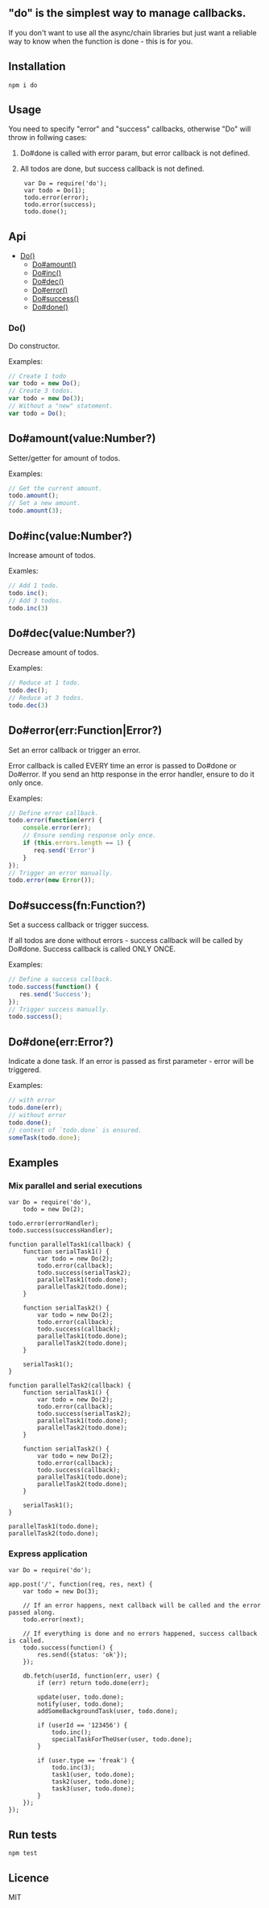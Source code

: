 ## "do" is the simplest way to manage callbacks.

If you don't want to use all the async/chain libraries but just want a reliable way to know when the function is done - this is for you.

## Installation
    npm i do

## Usage

You need to specify "error" and "success" callbacks, otherwise "Do" will throw in follwing cases:

1. Do#done is called with error param, but error callback is not defined.
2. All todos are done, but success callback is not defined.


        var Do = require('do');
        var todo = Do(1);
        todo.error(error);
        todo.error(success);
        todo.done();

## Api

- [Do()](#do)
  - [Do#amount()](#doamountvaluenumber)
  - [Do#inc()](#doincvaluenumber)
  - [Do#dec()](#dodecvaluenumber)
  - [Do#error()](#doerrorerrfunctionerror)
  - [Do#success()](#dosuccessfnfunction)
  - [Do#done()](#dodoneerrerror)

### Do()

  Do constructor.

  Examples:

```js
// Create 1 todo
var todo = new Do();
// Create 3 todos.
var todo = new Do(3);
// Without a "new" statement.
var todo = Do();
```

## Do#amount(value:Number?)

  Setter/getter for amount of todos.

  Examples:

```js
// Get the current amount.
todo.amount();
// Set a new amount.
todo.amount(3);
```

## Do#inc(value:Number?)

  Increase amount of todos.

  Examles:

```js
// Add 1 todo.
todo.inc();
// Add 3 todos.
todo.inc(3)
```

## Do#dec(value:Number?)

  Decrease amount of todos.

  Examples:

```js
// Reduce at 1 todo.
todo.dec();
// Reduce at 3 todos.
todo.dec(3)
```

## Do#error(err:Function|Error?)

  Set an error callback or trigger an error.

  Error callback is called EVERY time an error is passed to Do#done or Do#error.
  If you send an http response in the error handler, ensure to do it only once.

  Examples:

```js
// Define error callback.
todo.error(function(err) {
    console.error(err);
    // Ensure sending response only once.
    if (this.errors.length == 1) {
       req.send('Error')
    }
});
// Trigger an error manually.
todo.error(new Error());
```

## Do#success(fn:Function?)

  Set a success callback or trigger success.

  If all todos are done without errors - success callback will be called by Do#done.
  Success callback is called ONLY ONCE.

  Examples:

```js
// Define a success callback.
todo.success(function() {
   res.send('Success');
});
// Trigger success manually.
todo.success();
```

## Do#done(err:Error?)

  Indicate a done task. If an error is passed as first parameter - error will
  be triggered.

  Examples:

```js
// with error
todo.done(err);
// without error
todo.done();
// context of `todo.done` is ensured.
someTask(todo.done);
```

## Examples

### Mix parallel and serial executions

    var Do = require('do'),
        todo = new Do(2);

    todo.error(errorHandler);
    todo.success(successHandler);

    function parallelTask1(callback) {
        function serialTask1() {
            var todo = new Do(2);
            todo.error(callback);
            todo.success(serialTask2);
            parallelTask1(todo.done);
            parallelTask2(todo.done);
        }

        function serialTask2() {
            var todo = new Do(2);
            todo.error(callback);
            todo.success(callback);
            parallelTask1(todo.done);
            parallelTask2(todo.done);
        }

        serialTask1();
    }

    function parallelTask2(callback) {
        function serialTask1() {
            var todo = new Do(2);
            todo.error(callback);
            todo.success(serialTask2);
            parallelTask1(todo.done);
            parallelTask2(todo.done);
        }

        function serialTask2() {
            var todo = new Do(2);
            todo.error(callback);
            todo.success(callback);
            parallelTask1(todo.done);
            parallelTask2(todo.done);
        }

        serialTask1();
    }

    parallelTask1(todo.done);
    parallelTask2(todo.done);

### Express application

    var Do = require('do');

    app.post('/', function(req, res, next) {
        var todo = new Do(3);

        // If an error happens, next callback will be called and the error passed along.
        todo.error(next);

        // If everything is done and no errors happened, success callback is called.
        todo.success(function() {
            res.send({status: 'ok'});
        });

        db.fetch(userId, function(err, user) {
            if (err) return todo.done(err);

            update(user, todo.done);
            notify(user, todo.done);
            addSomeBackgroundTask(user, todo.done);

            if (userId == '123456') {
                todo.inc();
                specialTaskForTheUser(user, todo.done);
            }

            if (user.type == 'freak') {
                todo.inc(3);
                task1(user, todo.done);
                task2(user, todo.done);
                task3(user, todo.done);
            }
        });
    });

## Run tests

    npm test

## Licence

MIT
